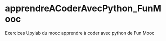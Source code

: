 # apprendreACoderAvecPython_FunMooc
Exercices Upylab du mooc apprendre à coder avec python de Fun Mooc

